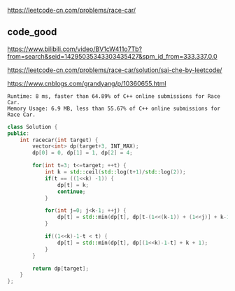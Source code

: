 
https://leetcode-cn.com/problems/race-car/

## code_good 

https://www.bilibili.com/video/BV1cW411o7Tb?from=search&seid=14295035343303435427&spm_id_from=333.337.0.0

https://leetcode-cn.com/problems/race-car/solution/sai-che-by-leetcode/

https://www.cnblogs.com/grandyang/p/10360655.html  

```
Runtime: 8 ms, faster than 64.89% of C++ online submissions for Race Car.
Memory Usage: 6.9 MB, less than 55.67% of C++ online submissions for Race Car.
```

```cpp
class Solution {
public:
    int racecar(int target) {
        vector<int> dp(target+3, INT_MAX);
        dp[0] = 0, dp[1] = 1, dp[2] = 4;

        for(int t=3; t<=target; ++t) {
            int k = std::ceil(std::log(t+1)/std::log(2));
            if(t == ((1<<k) -1)) {
                dp[t] = k;
                continue;
            }

            for(int j=0; j<k-1; ++j) {
                dp[t] = std::min(dp[t], dp[t-(1<<(k-1)) + (1<<j)] + k-1+j+2);
            }

            if((1<<k)-1-t < t) {
                dp[t] = std::min(dp[t], dp[(1<<k)-1-t] + k + 1);
            }
        }

        return dp[target];
    }
};
```